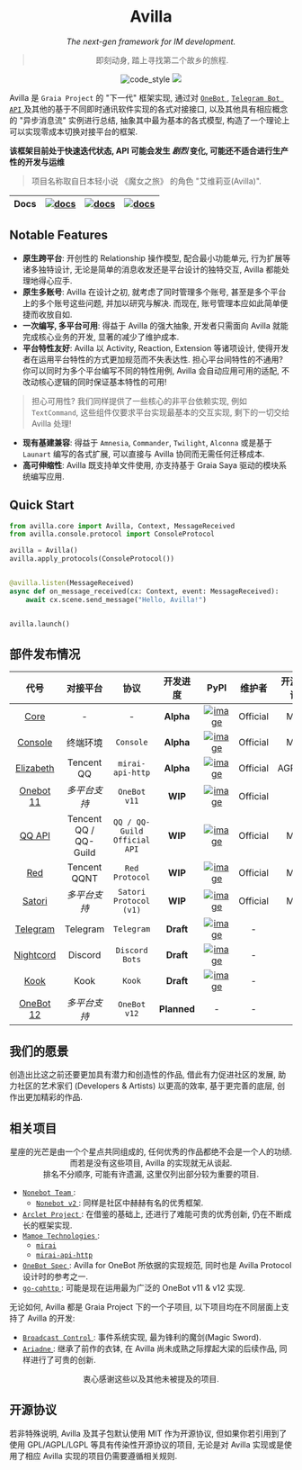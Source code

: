 <div align="center">

# Avilla

_The next-gen framework for IM development._

> 即刻动身, 踏上寻找第二个故乡的旅程.

</div>

<p align="center">
  <img src="https://img.shields.io/badge/code%20style-black-000000.svg" alt="code_style" />
  <img src="https://img.shields.io/badge/%20imports-isort-%231674b1?style=flat&labelColor=ef8336" />

</p>

Avilla 是 `Graia Project` 的 "下一代" 框架实现,
通过对 [ `OneBot` ](https://github.com/botuniverse/onebot), [ `Telegram Bot API` ](https://core.telegram.org/bots) 及其他的基于不同即时通讯软件实现的各式对接接口,
以及其他具有相应概念的 "异步消息流" 实例进行总结, 抽象其中最为基本的各式模型, 构造了一个理论上可以实现零成本切换对接平台的框架.

**该框架目前处于快速迭代状态, API 可能会发生 _剧烈_ 变化, 可能还不适合进行生产性的开发与运维**

> 项目名称取自日本轻小说 《魔女之旅》 的角色 "艾维莉亚(Avilla)".

|Docs|[![docs](https://img.shields.io/badge/docs%20on-readthedocs-black)](https://graia.readthedocs.io/)|[![docs](https://img.shields.io/badge/docs%20on-netlify-informational)](https://graia.netlify.app/)|[![docs](https://img.shields.io/badge/docs%20on-cloudflare-orange)](https://graia.pages.dev/)|
|:-:|:-:|:-:|:-:|

## Notable Features

 - **原生跨平台**: 开创性的 Relationship 操作模型, 配合最小功能单元, 行为扩展等诸多独特设计, 无论是简单的消息收发还是平台设计的独特交互, Avilla 都能处理地得心应手.
 - **原生多账号**: Avilla 在设计之初, 就考虑了同时管理多个账号, 甚至是多个平台上的多个账号这些问题, 并加以研究与解决. 而现在, 账号管理本应如此简单便捷而收放自如.
 - **一次编写, 多平台可用**: 得益于 Avilla 的强大抽象, 开发者只需面向 Avilla 就能完成核心业务的开发, 显著的减少了维护成本.
 - **平台特性友好**: Avilla 以 Activity, Reaction, Extension 等诸项设计, 使得开发者在运用平台特性的方式更加规范而不失表达性. 担心平台间特性的不通用? 你可以同时为多个平台编写不同的特性用例, Avilla 会自动应用可用的适配, 不改动核心逻辑的同时保证基本特性的可用!
  > 担心可用性? 我们同样提供了一些核心的非平台依赖实现, 例如 `TextCommand`, 这些组件仅要求平台实现最基本的交互实现, 剩下的一切交给 Avilla 处理!
 - **现有基建兼容**: 得益于 `Amnesia`, `Commander`, `Twilight`, `Alconna` 或是基于 `Launart` 编写的各式扩展, 可以直接与 Avilla 协同而无需任何迁移成本.
 - **高可伸缩性**: Avilla 既支持单文件使用, 亦支持基于 Graia Saya 驱动的模块系统编写应用.

## Quick Start

```py
from avilla.core import Avilla, Context, MessageReceived
from avilla.console.protocol import ConsoleProtocol

avilla = Avilla()
avilla.apply_protocols(ConsoleProtocol())


@avilla.listen(MessageReceived)
async def on_message_received(cx: Context, event: MessageReceived):
    await cx.scene.send_message("Hello, Avilla!")


avilla.launch()
```

## 部件发布情况

|               代号               |         对接平台          |              协议              |    开发进度     |                                                  PyPI                                                   |   维护者    |  开源协议  |
|:------------------------------:|:---------------------:|:----------------------------:|:-----------:|:-------------------------------------------------------------------------------------------------------:|:--------:|:------:|
|      [Core](avilla/core)       |           -           |              -               |  **Alpha**  |       [![image](https://img.shields.io/pypi/v/avilla-core)](https://pypi.org/project/avilla-core)       | Official |  MIT   |
|   [Console](avilla/console)    |         终端环境          |          `Console`           |  **Alpha**  |    [![image](https://img.shields.io/pypi/v/avilla-console)](https://pypi.org/project/avilla-console)    | Official |  MIT   |
| [Elizabeth](avilla/elizabeth)  |      Tencent QQ       |       `mirai-api-http`       |  **Alpha**  |  [![image](https://img.shields.io/pypi/v/avilla-elizabeth)](https://pypi.org/project/avilla-elizabeth)  | Official | AGPLv3 |
| [Onebot 11](avilla/onebot/v11) |        *多平台支持*        |         `OneBot v11`         |   **WIP**   | [![image](https://img.shields.io/pypi/v/avilla-onebot-v11)](https://pypi.org/project/avilla-onebot-v11) | Official |   -    |
|     [QQ API](avilla/qqapi)     | Tencent QQ / QQ-Guild | `QQ / QQ-Guild Official API` |   **WIP**   |      [![image](https://img.shields.io/pypi/v/avilla-qqapi)](https://pypi.org/project/avilla-qqapi)      | Official |  MIT   |
|       [Red](avilla/red)        |     Tencent QQNT      |        `Red Protocol`        |   **WIP**   |        [![image](https://img.shields.io/pypi/v/avilla-red)](https://pypi.org/project/avilla-red)        | Official |  MIT   |
|    [Satori](avilla/satori)     |        *多平台支持*        |    `Satori Protocol (v1)`    |   **WIP**   |     [![image](https://img.shields.io/pypi/v/avilla-satori)](https://pypi.org/project/avilla-satori)     | Official |  MIT   |
|  [Telegram](avilla/telegram)   |       Telegram        |          `Telegram`          |  **Draft**  |   [![image](https://img.shields.io/pypi/v/avilla-telegram)](https://pypi.org/project/avilla-telegram)   |    -     |   -    |
| [Nightcord](avilla/nightcord)  |        Discord        |        `Discord Bots`        |  **Draft**  |  [![image](https://img.shields.io/pypi/v/avilla-nightcord)](https://pypi.org/project/avilla-nightcord)  |    -     |   -    |
|      [Kook](avilla/kook)       |         Kook          |            `Kook`            |  **Draft**  |       [![image](https://img.shields.io/pypi/v/avilla-kook)](https://pypi.org/project/avilla-kook)       |    -     |   -    |
| [OneBot 12](avilla/onebot/v12) |        *多平台支持*        |         `OneBot v12`         | **Planned** |                                                    -                                                    |    -     |   -    |

## 我们的愿景

创造出比这之前还要更加具有潜力和创造性的作品, 借此有力促进社区的发展,
助力社区的艺术家们 (Developers & Artists) 以更高的效率, 基于更完善的底层, 创作出更加精彩的作品.

## 相关项目

<div align="center">

星座的光芒是由一个个星点共同组成的, 任何优秀的作品都绝不会是一个人的功绩.  
而若是没有这些项目, Avilla 的实现就无从谈起.  
排名不分顺序, 可能有许遗漏, 这里仅列出部分较为重要的项目.

</div>

  + [ `Nonebot Team` ](https://github.com/nonebot):
    - [ `Nonebot v2` ](https://github.com/nonebot/nonebot2): 同样是社区中赫赫有名的优秀框架.
  + [ `Arclet Project` ](https://github.com/ArcletProject): 在借鉴的基础上, 还进行了难能可贵的优秀创新, 仍在不断成长的框架实现.
  + [ `Mamoe Technologies` ](https://github.com/mamoe):
    - [ `mirai` ](https://github.com/mamoe/mirai)
    - [ `mirai-api-http` ](https://github.com/project-mirai/mirai-api-http)
  + [ `OneBot Spec` ](https://github.com/botuniverse/onebot): Avilla for OneBot 所依据的实现规范, 同时也是 Avilla Protocol 设计时的参考之一.
  + [ `go-cqhttp` ](https://github.com/Mrs4s/go-cqhttp): 可能是现在运用最为广泛的 OneBot v11 & v12 实现.

无论如何, Avilla 都是 Graia Project 下的一个子项目, 以下项目均在不同层面上支持了 Avilla 的开发:
  + [ `Broadcast Control` ](https://github.com/GraiaProject/BroadcastControl): 事件系统实现, 最为锋利的魔剑(Magic Sword).
  + [ `Ariadne` ](https://github.com/GraiaProject/Ariadne): 继承了前作的衣钵, 在 Avilla 尚未成熟之际撑起大梁的后续作品, 同样进行了可贵的创新.

<div align="center">

衷心感谢这些以及其他未被提及的项目.

</div>


## 开源协议

若非特殊说明, Avilla 及其子包默认使用 MIT 作为开源协议, 但如果你若引用到了使用 GPL/AGPL/LGPL 等具有传染性开源协议的项目, 无论是对 Avilla 实现或是使用了相应 Avilla 实现的项目仍需要遵循相关规则.

